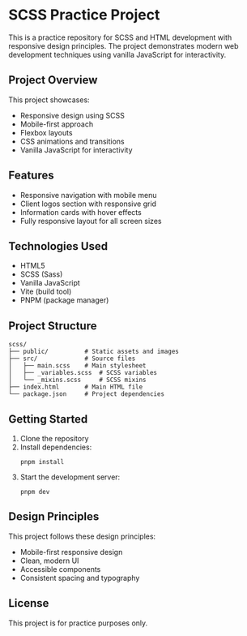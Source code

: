 # SCSS Practice Project

This is a practice repository for SCSS and HTML development with responsive design principles. The project demonstrates modern web development techniques using vanilla JavaScript for interactivity.

## Project Overview

This project showcases:
- Responsive design using SCSS
- Mobile-first approach
- Flexbox layouts
- CSS animations and transitions
- Vanilla JavaScript for interactivity

## Features

- Responsive navigation with mobile menu
- Client logos section with responsive grid
- Information cards with hover effects
- Fully responsive layout for all screen sizes

## Technologies Used

- HTML5
- SCSS (Sass)
- Vanilla JavaScript
- Vite (build tool)
- PNPM (package manager)

## Project Structure

```
scss/
├── public/          # Static assets and images
├── src/             # Source files
│   ├── main.scss    # Main stylesheet
│   ├── _variables.scss  # SCSS variables
│   └── _mixins.scss     # SCSS mixins
├── index.html       # Main HTML file
└── package.json     # Project dependencies
```

## Getting Started

1. Clone the repository
2. Install dependencies:
   ```
   pnpm install
   ```
3. Start the development server:
   ```
   pnpm dev
   ```

## Design Principles

This project follows these design principles:
- Mobile-first responsive design
- Clean, modern UI
- Accessible components
- Consistent spacing and typography

## License

This project is for practice purposes only.
